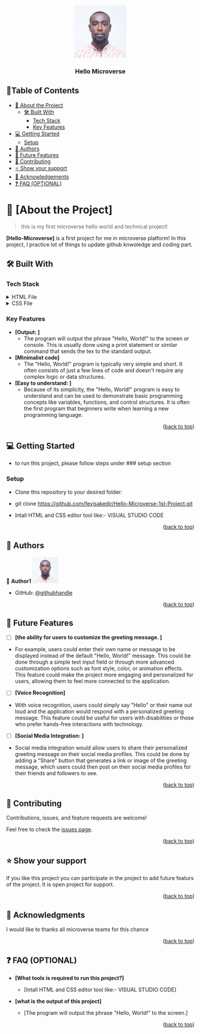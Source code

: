 <a name="readme-top"></a>
<div align="center">
  <img src="FNT_6121.JPG" alt="Hello World" width="140"  height="auto" />
  <br/>

  <h3><b>Hello Microverse</b></h3>

</div>

## 📗Table of Contents 

- [📖 About the Project](#about-project)
  - [🛠 Built With](#built-with)
    - [Tech Stack](#tech-stack)
    - [Key Features](#key-features)
- [💻 Getting Started](#getting-started)
  - [Setup](#setup)
- [👥 Authors](#authors)
- [🔭 Future Features](#future-features)
- [🤝 Contributing](#contributing)
- [⭐️ Show your support](#support)
- [🙏 Acknowledgements](#acknowledgements)
- [❓ FAQ (OPTIONAL)](#faq)


# 📖 [About the Project] <a name="about-project"></a>
> this is my first microverse hello world and technical project!

**[Hello-Microverse]** is a first project for me in microverse platform! In this project, I practice lot of things 
to update github knwoledge and coding part.
## 🛠 Built With <a name="built-with"></a>

### Tech Stack <a name="tech-stack"></a>

<details>
  <summary>HTML File</summary>
  <ul>
    <li><a href="https://github.com/feyisakedir/Hello-Microverse-1st-Project/blob/main/index.html">index.html</a></li>
  </ul>
</details>

<details>
  <summary>CSS File</summary>
  <ul>
    <li><a href="https://github.com/feyisakedir/Hello-Microverse-1st-Project/blob/main/styles.css">style.css</a></li>
  </ul>
</details>

### Key Features <a name="key-features"></a>

- **[Output: ]**
   - The program will output the phrase "Hello, World!" to the screen or console. This is usually done using a print statement or similar command that sends the tex 
   to the standard output.
- **[Minimalist code]**
   - The "Hello, World!" program is typically very simple and short. It often consists of just a few lines of code and doesn't require any complex logic or data    structures.
- **[Easy to understand: ]**
   - Because of its simplicity, the "Hello, World!" program is easy to understand and can be used to demonstrate basic programming concepts like variables, functions, and control structures. It is often the first program that beginners write when learning a new programming language.
<p align="right">(<a href="#readme-top">back to top</a>)</p>

## 💻 Getting Started <a name="getting-started"></a>

 - to run this project, please follow steps under ### setup section
 
### Setup
- Clone this repository to your desired folder:
- git clone https://github.com/feyisakedir/Hello-Microverse-1st-Project.git
  
- Intall HTML and CSS editor tool like:- VISUAL STUDIO CODE

<p align="right">(<a href="#readme-top">back to top</a>)</p>

## 👥 Authors <a name="authors"></a>

👤 **Author1**
<img src="FNT_6121.JPG" alt="Feyisa Kedir " width="70"  height="auto" /></div>
- GitHub: [@githubhandle](https://github.com/feyisakedir)

<p align="right">(<a href="#readme-top">back to top</a>)</p>

## 🔭 Future Features <a name="future-features"></a>

- [ ] **[the ability for users to customize the greeting message. ]**
- For example, users could enter their own name or message to be displayed instead of the default "Hello, World!" message. This could be done through a simple text input field or through more advanced customization options such as font style, color, or animation effects. This feature could make the project more engaging and personalized for users, allowing them to feel more connected to the application.

- [ ] **[Voice Recognition]**
- With voice recognition, users could simply say "Hello" or their name out loud and the application would respond with a personalized greeting message. This feature
  could be useful for users with disabilities or those who prefer hands-free interactions with technology.
- [ ] **[Social Media Integration: ]**
- Social media integration would allow users to share their personalized greeting message on their social media profiles. This could be done by adding a "Share" button   that generates a link or image of the greeting message, which users could then post on their social media profiles for their friends and followers to see.
<p align="right">(<a href="#readme-top">back to top</a>)</p>


## 🤝 Contributing <a name="contributing"></a>

Contributions, issues, and feature requests are welcome!

Feel free to check the [issues page](../../issues/).

<p align="right">(<a href="#readme-top">back to top</a>)</p>


## ⭐️ Show your support <a name="support"></a>

If you like this project you can participate in the project to add future featurs of the project.
It is open project for support.

<p align="right">(<a href="#readme-top">back to top</a>)</p>

## 🙏 Acknowledgments <a name="acknowledgements"></a>

I would like to thanks all microverse teams for this chance

<p align="right">(<a href="#readme-top">back to top</a>)</p>

## ❓ FAQ (OPTIONAL) <a name="faq"></a>

- **[What tools is required to run this project?]**

  - [Intall HTML and CSS editor tool like:- VISUAL STUDIO CODE]

- **[what is the output of this project]**

  - [The program will output the phrase "Hello, World!" to the screen.]

<p align="right">(<a href="#readme-top">back to top</a>)</p>

